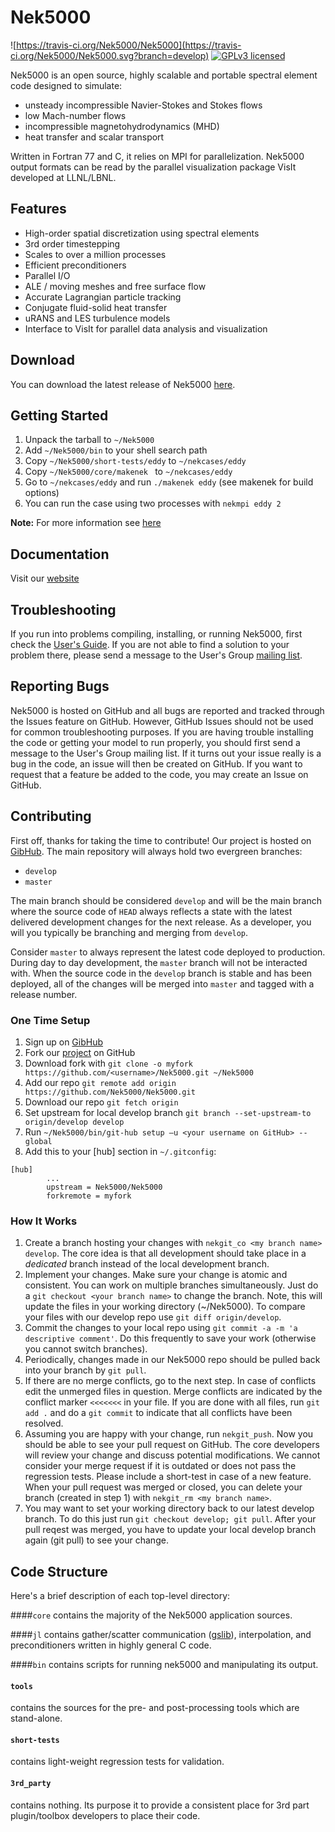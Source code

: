 # Nek5000 
![https://travis-ci.org/Nek5000/Nek5000](https://travis-ci.org/Nek5000/Nek5000.svg?branch=develop)
[![GPLv3 licensed](https://img.shields.io/badge/license-GPLv3-blue.svg)](https://raw.githubusercontent.com/Nek5000/nek5000/develop/LICENSE)

Nek5000 is an open source, highly scalable and portable spectral element code designed to simulate:

* unsteady incompressible Navier-Stokes and Stokes flows
* low Mach-number flows
* incompressible magnetohydrodynamics (MHD)
* heat transfer and scalar transport

Written in Fortran 77 and C, it relies on MPI for parallelization. Nek5000 output formats can be read by the parallel visualization package VisIt developed at LLNL/LBNL. 


## Features

* High-order spatial discretization using spectral elements
* 3rd order timestepping
* Scales to over a million processes
* Efficient preconditioners  
* Parallel I/O
* ALE / moving meshes and free surface flow
* Accurate Lagrangian particle tracking
* Conjugate fluid-solid heat transfer
* uRANS and LES turbulence models
* Interface to VisIt for parallel data analysis and visualization


## Download

You can download the latest release of Nek5000 [here](https://github.com/Nek5000/nek5000/archive/master.tar.gz).


## Getting Started

1. Unpack the tarball to `~/Nek5000`
2. Add `~/Nek5000/bin` to your shell search path
3. Copy `~/Nek5000/short-tests/eddy` to `~/nekcases/eddy`
4. Copy `~/Nek5000/core/makenek ` to `~/nekcases/eddy`
5. Go to `~/nekcases/eddy` and run `./makenek eddy` (see makenek for build options)
5. You can run the case using two processes with `nekmpi eddy 2`

**Note:** For more information see [here](http://nek5000.github.io/NekDoc/Nek_usersch2.html)

## Documentation

Visit our [website](https://nek5000.mcs.anl.gov/documentation)

## Troubleshooting

If you run into problems compiling, installing, or running Nek5000, first check the [User's Guide](http://nek5000.github.io/NekDoc/Nek_users.pdf). If you are not able to find a solution to your problem there, please send a message to the User's Group [mailing list](https://lists.mcs.anl.gov/mailman/listinfo/nek5000-users).

## Reporting Bugs
Nek5000 is hosted on GitHub and all bugs are reported and tracked through the Issues feature on GitHub. However, GitHub Issues should not be used for common troubleshooting purposes. If you are having trouble installing the code or getting your model to run properly, you should first send a message to the User's Group mailing list. If it turns out your issue really is a bug in the code, an issue will then be created on GitHub. If you want to request that a feature be added to the code, you may create an Issue on GitHub.

## Contributing

First off, thanks for taking the time to contribute! Our project is hosted on [GibHub](https://github.com/Nek5000/Nek5000). The main repository will always hold two evergreen branches:

* `develop`
* `master`

The main branch should be considered `develop` and will be the main branch where the source code of `HEAD` always reflects a state with the latest delivered development changes for the next release. As a developer, you will you typically be branching and merging from `develop`.

Consider `master` to always represent the latest code deployed to production. During day to day development, the `master` branch will not be interacted with. When the source code in the `develop` branch is stable and has been deployed, all of the changes will be merged into `master` and tagged with a release number. 

### One Time Setup
1. Sign up on [GibHub](https://github.com/)
2. Fork our [project](https://github.com/Nek5000/Nek5000) on GitHub
3. Download fork with `git clone -o myfork https://github.com/<username>/Nek5000.git ~/Nek5000`
4. Add our repo `git remote add origin https://github.com/Nek5000/Nek5000.git`
5. Download our repo `git fetch origin`
6. Set upstream for local develop branch `git branch --set-upstream-to origin/develop develop`
7. Run `~/Nek5000/bin/git-hub setup —u <your username on GitHub> --global`
8. Add this to your [hub] section in `~/.gitconfig`:

```
[hub]
        ...
        upstream = Nek5000/Nek5000
        forkremote = myfork 
``` 

### How It Works
1. Create a branch hosting your changes with `nekgit_co <my branch name> develop`. The core idea is that all development should take place in a _dedicated_ branch instead of the local development branch.
2. Implement your changes. Make sure your change is atomic and consistent. You can work on multiple branches simultaneously. Just do a `git checkout <your branch name>` to change the branch. Note, this will update the files in your working directory (~/Nek5000). To compare your files with our develop repo use `git diff origin/develop`.
3. Commit the changes to your local repo using `git commit -a -m 'a descriptive comment'`. Do this frequently to save your work (otherwise you cannot switch branches). 
4. Periodically, changes made in our Nek5000 repo should be pulled back into your branch by `git pull`.
5. If there are no merge conflicts, go to the next step. In case of conflicts edit the unmerged files in question. Merge conflicts are indicated  by the conflict marker `<<<<<<<` in your file. If you are done with all files, run `git add .` and do a `git commit` to indicate that all conflicts have been resolved.  
6. Assuming you are happy with your change, run `nekgit_push`. Now you should be able to see your pull request on GitHub. The core developers will review your change and discuss potential modifications. We cannot consider your merge request if it is outdated or does not pass the regression tests. Please include a short-test in case of a new feature. When your pull request was merged or closed, you can delete your branch (created in step 1) with `nekgit_rm <my branch name>`.
7. You may want to set your working directory back to our latest develop branch. To do this just run `git checkout develop; git pull`. After your pull reqest was merged, you have to update your local develop branch again (git pull) to see your change. 


## Code Structure

Here's a brief description of each top-level directory:

####`core`
contains the majority of the Nek5000 application sources.

####`jl`
contains gather/scatter communication ([gslib](https://github.com/gslib/gslib)), interpolation, and preconditioners written in highly general C code.

####`bin`
contains scripts for running nek5000 and manipulating its output.

#### `tools`
contains the sources for the pre- and post-processing tools which are stand-alone.

#### `short-tests` 
contains light-weight regression tests for validation.  

#### `3rd_party`
contains nothing. Its purpose it to provide a consistent place for 3rd part plugin/toolbox developers to place their code.


